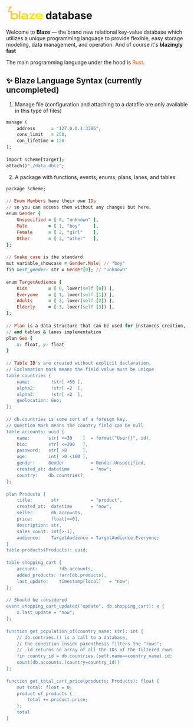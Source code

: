 # <img src="./appearance/blaze_logo.png" width="100px"> database
Welcome to <strong>Blaze</strong> — the brand new relational key-value database which utilizes a unique programming language to provide flexible, easy storage modeling, data management, and operation. 
And of course it's <strong>blazingly fast</strong>
<p>The main programming language under the hood is <span style="color:#fc5604">Rust</span>.</p>


## ✨ Blaze Language Syntax (currently uncompleted)
1. Manage file (configuration and attaching to a datafile are only available in this type of files)
```ruby 
manage (
    address      = "127.0.0.1:3306",
    cons_limit   = 250,
    con_lifetime = 120
);

import scheme[target];
attach()"./data.dblz";

```
2. A package with functions, events, enums, plans, lanes, and tables
```ruby
package scheme;

// Enum Members have their own IDs
// so you can access them without any changes but here.
enum Gender {
    Unspecified = [ 0, "unknown" ],
    Male        = [ 1, "boy"     ], 
    Female      = [ 2, "girl"    ], 
    Other       = [ 3, "other"   ],
};

// Snake_case is the standard
mut variable_showcase = Gender.Male; // "boy"
fin best_gender: str = Gender[0]; // "unknown"

enum TargetAudience {
    Kids        = [ 0, lower(self [0]) ],
    Everyone    = [ 1, lower(self [1]) ],
    Adults      = [ 2, lower(self [2]) ],
    Elderly     = [ 3, lower(self [3]) ],
};

// Plan is a data structure that can be used for instances creation,
// and tables & lanes implementation
plan Geo {
    x: float, y: float
}

// Table ID's are created without explicit declaration,
// Exclamation mark means the field value must be unique
table countries {
    name:        !str[ <50 ],
    alpha2:      !str[ =2  ],
    alpha3:      !str[ =2  ],
    geolocation: Geo;
};

// db.countries is some sort of a foreign key,
// Question Mark means the country field can be null
table accounts: uuid {
    name:       str[ <=30    ]  = format("User{}", id),
    bio:        str[ <=200   ],
    password:   str[ >8      ],
    age:        int[ >0 <100 ],
    gender:     Gender          = Gender.Unspecified,
    created_at: datetime        = "now";
    country:    db.countries?,
};

plan Products {
    title:       str            = "product",
    created_at:  datetime       = "now",
    seller:      db.accounts,
    price:       float[>=0],
    description: str,
    sales_count: int[>-1],
    audience:    TargetAudience = TargetAudience.Everyone;
}  
table products(Products): uuid;

table shopping_cart {
    account:        !db.accounts,
    added_products: !arr[db.products],
    last_update:    timestamp[local]   = "now";
};

// Should be considered
event shopping_cart_updated("update", db.shopping_cart): x {
    x.last_update = "now";
};

function get_population_of(country_name: str): int {
    // db.contries.() is a call to a database,
    // the condition inside parenthesis filters the "rows";
    // .id returns an array of all the IDs of the filtered rows
    fin country_id = db.countries.(self.name==country_name).id; 
    count(db.accounts.(country=country_id))
};

function get_total_cart_price(products: Products): float {
    mut total: float = 0;
    product of products {
        total += product.price;
    };
    total
}

